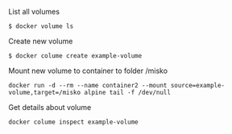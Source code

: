 List all volumes

```{bash}
$ docker volume ls
```

Create new volume

```{bash}
$ docker colume create example-volume
```

Mount new volume to container to folder /misko

```{bash}
docker run -d --rm --name container2 --mount source=example-volume,target=/misko alpine tail -f /dev/null
```

Get details about volume 
```{bash}
docker colume inspect example-volume
```